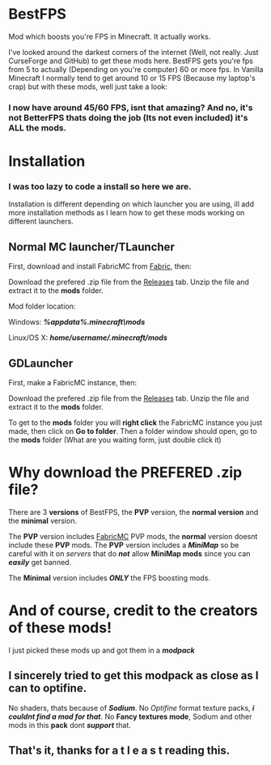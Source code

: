# BestFPS

Mod which boosts you're FPS in Minecraft. It actually works.


I've looked around the darkest corners of the internet (Well, not really. Just CurseForge and GitHub) to get these mods here.
BestFPS gets you're fps from 5 to actually (Depending on you're computer) 60 or more fps.
In Vanilla Minecraft I normally tend to get around 10 or 15 FPS (Because my laptop's crap) but with these mods, well just take a look:

### I now have around 45/60 FPS, isnt that amazing? And no, it's not BetterFPS thats doing the job (Its not even included) it's ALL the mods.

# Installation

### I was too lazy to code a install so here we are.

Installation is different depending on which launcher you are using, ill add more installation methods as I learn how to get these mods working on different launchers.

## Normal MC launcher/TLauncher

First, download and install FabricMC from [Fabric](fabricmc.net/use), then:

Download the prefered .zip file from the [Releases](github.com/alexfeed1990real/BestFPS/Releases) tab.
Unzip the file and extract it to the **mods** folder.

Mod folder location:

Windows: ***%appdata%\.minecraft\mods***

Linux/OS X: ***home/username/.minecraft/mods***


## GDLauncher

First, make a FabricMC instance, then:

Download the prefered .zip file from the [Releases](github.com/alexfeed1990real/BestFPS/Releases) tab.
Unzip the file and extract it to the **mods** folder.

To get to the **mods** folder you will **right click** the FabricMC instance you just made, then click on **Go to folder**.
Then a folder window should open, go to the **mods** folder (What are you waiting form, just double click it)

# Why download the PREFERED .zip file?

There are 3 **versions** of BestFPS, the **PVP** version, the **normal version** and the **minimal** version.

The **PVP** version includes [FabricMC](fabricmc.net/use) PVP mods, the **normal** version doesnt include these **PVP** mods.
The **PVP** version includes a ***MiniMap*** so be careful with it on *servers* that do ***not*** allow **MiniMap mods** since you can ***easily*** get banned.

The **Minimal** version includes ***ONLY*** the FPS boosting mods.

# And of course, credit to the creators of these mods!

I just picked these mods up and got them in a ***modpack***

## I sincerely tried to get this modpack as close as I can to optifine.

No shaders, thats because of ***Sodium***.
No *Optifine* format texture packs, ***i couldnt find a mod for that***.
No **Fancy textures mode**, Sodium and other mods in this **pack** dont ***support*** that.

## That's it, thanks for a t l e a s t reading this.
